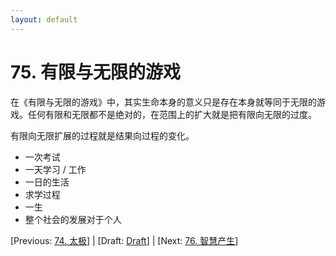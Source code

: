```yaml
---
layout: default
---
```

# 75. 有限与无限的游戏

在《有限与无限的游戏》中，其实生命本身的意义只是存在本身就等同于无限的游戏。任何有限和无限都不是绝对的，在范围上的扩大就是把有限向无限的过度。

有限向无限扩展的过程就是结果向过程的变化。

* 一次考试
* 一天学习 / 工作
* 一日的生活
* 求学过程
* 一生
* 整个社会的发展对于个人

[Previous: [74. 太极](74.md)] | [Draft: [Draft](../Draft.md)] | [Next: [76. 智慧产生](76.md)]